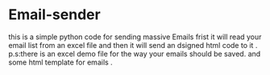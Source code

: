 # Email-sender
this is a simple python code for sending massive Emails
frist it will read your email list from an excel file and then it will send an dsigned html code to it .
p.s:there is an excel demo file for the way your emails should be saved. and some html template for emails . 
